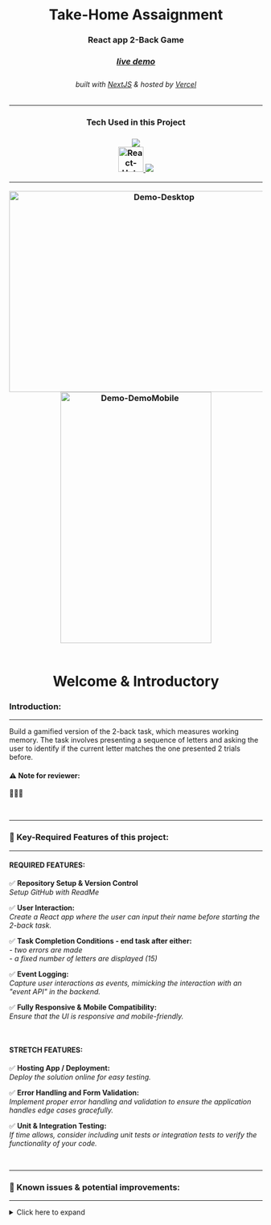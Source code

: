 <!-- Introduction Text -->
<div align="center">
    <h1>Take-Home Assaignment</h1>
    <h3>React app 2-Back Game  <h3>
    <h3> 
      <a href='🎯🎯🎯', target='_blank'>
        <h5>live demo</h5>
      <a/>
    </h3>
        <h6>
            built with <a href="https://nextjs.org/" >NextJS</a> &
            hosted by <a href="https://vercel.com/">Vercel</a> 
        </h6>
</div>

---

<h3 align='center'>
Tech Used in this Project
<h3>
<p align='center'>
    <a href="https://skillicons.dev">
        <img src="https://skillicons.dev/icons?i=ts,nextjs,tailwind" /><br>
        <img src="https://img.stackshare.io/service/40157/default_ac6bddce398a038cb30e3dfd23eaab10c84cfc78.jpg" width=50 alt="React-Hot-Toast" >
        <img src="https://skillicons.dev/icons?i=vercel,github" />
    </a>
</p>

---

<!-- DEMO IMAGE  -->
<div align=center>
    <a href='🎯🎯🎯', target='_blank'>
        <img src="🎯🎯🎯" alt="Demo-Desktop" title="DemoImage-home" width="600" height="400"> 
        <img src="🎯🎯🎯" alt="Demo-DemoMobile" title="DemoImage-login" width="300" height="500">    
    </a>
</div>
<br>

<!-- -------------------------------------------------------------------------- -->

<h1 align='center'> Welcome & Introductory </h1>

<!-- -------------------------------------------------------------------------- -->

### Introduction:
<hr/>
<!-- -------------------------------------------------------------------------- -->

Build a gamified version of the 2-back task, which measures working memory.
The task involves presenting a sequence of letters and asking the user to identify if the current letter matches the one presented 2 trials before.

<h4><strong>⚠ Note for reviewer: </strong> </h4> 

🎯🎯🎯


<!-- -------------------------------------------------------------------------- -->
<br>
<hr>

### 🔑 Key-Required Features of this project:

<hr>
<!-- -------------------------------------------------------------------------- -->

#### REQUIRED FEATURES: 


✅  **Repository Setup & Version Control**<br>
<em>Setup GitHub with ReadMe</em>

✅  **User Interaction:**<br>
<em>Create a React app where the user can input their name before starting the 2-back task.</em>


✅  **Task Completion Conditions - end task after either:**<br>
<em>- two errors are made</em> <br>
<em>- a fixed number of letters are displayed (15)</em>

✅  **Event Logging:**<br>
<em>Capture user interactions as events, mimicking the interaction with an "event API" in the backend.</em>


✅  **Fully Responsive & Mobile Compatibility:** <br>
<em>Ensure that the UI is responsive and mobile-friendly.</em>


 <br>

#### STRETCH FEATURES: 


✅  **Hosting App / Deployment:** <br>
<em>Deploy the solution online for easy testing.</em>

✅ **Error Handling and Form Validation:** <br>
<em>Implement proper error handling and validation to ensure the application handles edge cases gracefully.</em>

✅ **Unit & Integration Testing:** <br>
<em>If time allows, consider including unit tests or integration tests to verify the functionality of your code.</em>

</br>
<!-- -------------------------------------------------------------------------- -->
<hr>

### 🎯 Known issues & potential improvements:  

<hr>
<!-- -------------------------------------------------------------------------- -->
<!-- Small container -->
<details>
<summary> Click here to expand</summary>
<br/>

#### Known issues & Things I didn't have time for: 

💥  🎯🎯🎯

</br>

#### Future Features & Improvements: 

💥  🎯🎯🎯

<!-- CLOSING DIV -->
</details>
<!-- SECTION CLOSING DIV -->
</details>
<br><br>